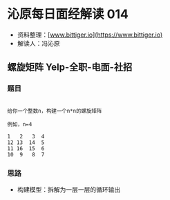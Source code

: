 # 沁原每日面经解读 014

- 资料整理：[www.bittiger.io](https://www.bittiger.io)
- 解读人：冯沁原

## 螺旋矩阵 Yelp-全职-电面-社招

### 题目

```

给你一个整数n，构建一个n*n的螺旋矩阵

例如，n=4

1   2   3  4
12 13  14  5
11 16  15  6
10  9   8  7
```
### 思路

- 构建模型：拆解为一层一层的循环输出
